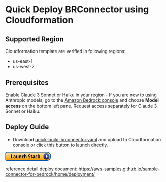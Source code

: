 # Quick Deploy BRConnector using Cloudformation

## Supported Region
Cloudformation template are verified in following regions:
- us-east-1
- us-west-2

## Prerequisites
Enable Claude 3 Sonnet or Haiku in your region - If you are new to using Anthropic models, go to the [Amazon Bedrock console](https://console.aws.amazon.com/bedrock/) and choose **Model access** on the bottom left pane. Request access separately for Claude 3 Sonnet or Haiku.

## Deploy Guide
- Download [quick-build-brconnector.yaml](quick-build-brconnector.yaml) and upload to Cloudformation console or click this button to launch directly.

[![attachments/quick-build-brconnector/launch-stack.png](attachments/quick-build-brconnector/launch-stack.png)](https://console.aws.amazon.com/cloudformation/home#/stacks/create/template?stackName=brconnector1&templateURL=https://sample-connector-bedrock.s3.us-west-2.amazonaws.com/quick-build-brconnector.yaml)

reference detail deploy document: https://aws-samples.github.io/sample-connector-for-bedrock/home/deployment/

